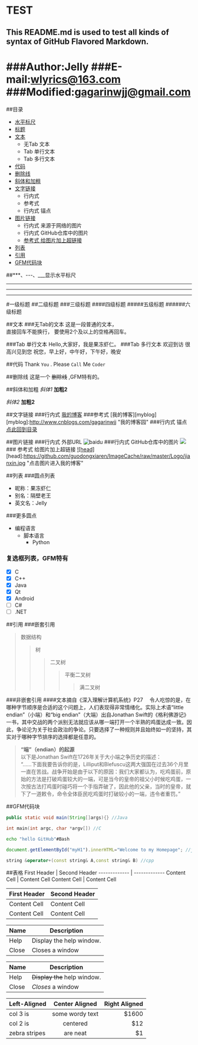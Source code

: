 TEST
===========================
This README.md is used to test all kinds of syntax of GitHub Flavored Markdown.
---------------------------
###Author:Jelly
###E-mail:wlyrics@163.com
###Modified:gagarinwjj@gmail.com
===========================



##<a name="index"/>目录
* [水平标尺](#line)
* [标题](#title)
* [文本](#text)
    * 无Tab 文本
    * Tab 单行文本
    * Tab 多行文本
* [代码](#code)
* [删除线](#strikethrough)
* [斜体和加粗](#italic)
* [文字链接](#textlink) 
    *  行内式
    *  参考式
    *  行内式 锚点 
* [图片链接](#piclink)
    * 行内式 来源于网络的图片
    * 行内式 GitHub仓库中的图片
    * [参考式 给图片加上超链接](#picwithhyperlink)
* [列表](#list)
* [引用](#blockquote)
* [GFM代码块](#fgmcode)

<a name="line"/>
##***、---、___显示水平标尺

***
---
___



<a name="title"/>
#一级标题
##二级标题
###三级标题
####四级标题
#####五级标题
######六级标题


##<a name="text"/>文本
###无Tab的文本
这是一段普通的文本，  
直接回车不能换行，
要使用2个及以上的空格再回车。


###Tab 单行文本
    Hello,大家好，我是果冻虾仁。
###Tab 多行文本
    欢迎到访
    很高兴见到您
    祝您，早上好，中午好，下午好，晚安

##<a name="code">代码
Thank `You` . Please `Call` Me `Coder`

##<a name="strikethrough">删除线
这是一个 ~~删除线~~ ,GFM特有的。

##<a name="italic">斜体和加粗
*斜体1* **加粗2**

_斜体2_ __加粗2__

##<a name="textlink"/>文字链接
###行内式 
[我的博客](http://blog.csdn.net/guodongxiaren/article/details/23690801 "可选的悬停显示")
###参考式
[我的博客][myblog]
[myblog]:http://www.cnblogs.com/gagarinwjj "我的博客园"
###行内式 锚点
[点此回到目录](#index)

##<a name="piclink"/>图片链接
###行内式 外部URL
![baidu](http://www.baidu.com/img/bdlogo.gif "百度logo")
###行内式 GitHub仓库中的图片
![](https://github.com/guodongxiaren/ImageCache/raw/master/Logo/foryou.gif)
###<a name="picwithhyperlink"> 参考式 给图片加上超链接
[![head]](http://blog.csdn.net/guodongxiaren/article/details/23690801)
[head]:https://github.com/guodongxiaren/ImageCache/raw/master/Logo/jianxin.jpg "点击图片进入我的博客"

##<a name="list"/>列表
###圆点列表
* 昵称：果冻虾仁
* 别名：隔壁老王
* 英文名：Jelly

###更多圆点
* 编程语言
    * 脚本语言
        * Python

### 复选框列表，GFM特有
- [x] C
- [x] C++
- [x] Java
- [x] Qt
- [x] Android
- [ ] C#
- [ ] .NET

##<a name="blockquote"/>引用
###嵌套引用
>数据结构
>>树
>>>二叉树
>>>>平衡二叉树
>>>>>满二叉树

###非嵌套引用
####文本摘自《深入理解计算机系统》P27
　令人吃惊的是，在哪种字节顺序是合适的这个问题上，人们表现得非常情绪化。实际上术语“little endian”（小端）和“big endian”（大端）出自Jonathan Swift的《格利佛游记》一书，其中交战的两个派别无法就应该从哪一端打开一个半熟的鸡蛋达成一致。因此，争论沦为关于社会政治的争论。只要选择了一种规则并且始终如一的坚持，其实对于哪种字节排序的选择都是任意的。
><b>“端”（endian）的起源</b>  
以下是Jonathan Swift在1726年关于大小端之争历史的描述：  
“……下面我要告诉你的是，Lilliput和Blefuscu这两大强国在过去36个月里一直在苦战。战争开始是由于以下的原因：我们大家都认为，吃鸡蛋前，原始的方法是打破鸡蛋较大的一端，可是当今的皇帝的祖父小时候吃鸡蛋，一次按古法打鸡蛋时碰巧将一个手指弄破了，因此他的父亲，当时的皇帝，就下了一道敕令，命令全体臣民吃鸡蛋时打破较小的一端，违令者重罚。”


##<a name="gfmcode"/>GFM代码块
```Java
public static void main(String[]args){} //Java
```
```c
int main(int argc, char *argv[]) //C
```
```Bash
echo "hello GitHub"#Bash
```
```javascript
document.getElementById("myH1").innerHTML="Welcome to my Homepage"; //javascipt
```
```cpp
string &operator+(const string& A,const string& B) //cpp
```
##表格
First Header  | Second Header
------------- | -------------
Content Cell  | Content Cell
Content Cell  | Content Cell

| First Header  | Second Header |
| ------------- | ------------- |
| Content Cell  | Content Cell  |
| Content Cell  | Content Cell  |

| Name | Description          |
| ------------- | ----------- |
| Help      | Display the help window.|
| Close     | Closes a window     |

| Name | Description          |
| ------------- | ----------- |
| Help      | ~~Display the~~ help window.|
| Close     | _Closes_ a window     |

| Left-Aligned  | Center Aligned  | Right Aligned |
| :------------ |:---------------:| -----:|
| col 3 is      | some wordy text | $1600 |
| col 2 is      | centered        |   $12 |
| zebra stripes | are neat        |    $1 |
